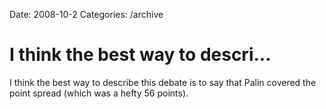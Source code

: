 Date: 2008-10-2
Categories: /archive

# I think the best way to descri...

I think the best way to describe this debate is to say that Palin covered the point spread (which was a hefty 56 points).
